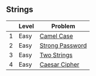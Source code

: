 ## Strings


|     | Level  | Problem |
|-----|--------|---------|
| 1   | Easy   | [Camel Case](https://github.com/rdvnabay/hackerrank-algorithms/tree/master/src/Algorithms/Strings/Solutions/CamelCase.cs) | 
| 2   | Easy   | [Strong Password](https://github.com/rdvnabay/hackerrank-algorithms/tree/master/src/Algorithms/Strings/Solutions/StrongPassword.cs) |
| 3   | Easy   | [Two Strings](https://github.com/rdvnabay/hackerrank-algorithms/tree/master/src/Algorithms/Strings/Solutions/TwoStrings.cs) | 
| 4   | Easy   | [Caesar Cipher](https://github.com/rdvnabay/hackerrank-algorithms/tree/master/src/Algorithms/Strings/Solutions/CaesarCipher.cs) | 
								   